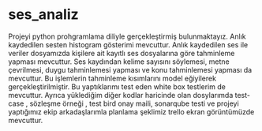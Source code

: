 # ses_analiz
Projeyi python prohgramlama diliyle gerçekleştirmiş bulunmaktayız.
Anlık kaydedilen sesten histogram gösterimi mevcuttur.
Anlık kaydedilen ses ile veriler dosyamızda kişilere ait kayıtlı ses dosyalarına göre tahminleme yapması mevcuttur.
Ses kaydından kelime sayısını söylemesi, metne çevrilmesi, duygu tahminlemesi yapması ve konu tahminlemesi yapması da mevcuttur.
Bu işlemlerin tahminleme kısımlarını model eğiyilerek gerçekleştirilmiştir. 
Bu yaptıklarımı test eden white box testlerim de mevcuttur.
Ayrıca yüklediğim diğer kodlar haricinde olan dosylarımda test-case , sözleşme örneği , test bird onay maili, sonarqube testi ve projeyi yaptığımız ekip arkadaşlarımla planlama şeklimiz trello ekran görüntümüzde mevcuttur.
